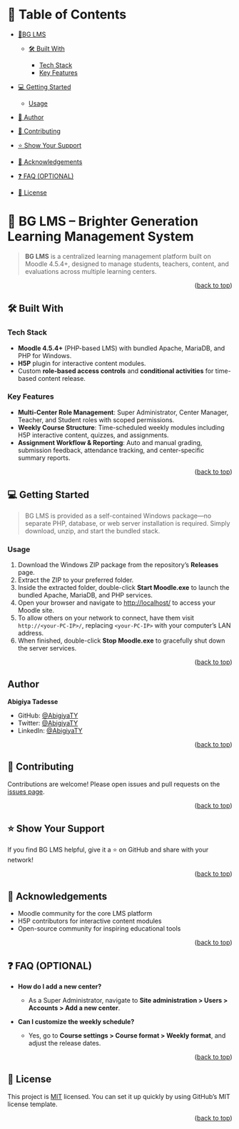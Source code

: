 # 📗 Table of Contents

* [📖BG LMS](#about-project)

  * [🛠 Built With](#built-with)

    * [Tech Stack](#tech-stack)
    * [Key Features](#key-features)
* [💻 Getting Started](#getting-started)

  * [Usage](#usage)
* [👥  Author](#author)
* [🤝 Contributing](#contributing)
* [⭐️ Show Your Support](#support)
* [🙏 Acknowledgements](#acknowledgements)
* [❓ FAQ (OPTIONAL)](#faq)
* [📝 License](#license)

# 📖 BG LMS – Brighter Generation Learning Management System <a name="about-project"></a>

> **BG LMS** is a centralized learning management platform built on Moodle 4.5.4+, designed to manage students, teachers, content, and evaluations across multiple learning centers.

<p align="right">(<a href="#readme-top">back to top</a>)</p>

## 🛠 Built With <a name="built-with"></a>

### Tech Stack <a name="tech-stack"></a>

* **Moodle 4.5.4+** (PHP-based LMS) with bundled Apache, MariaDB, and PHP for Windows.
* **H5P** plugin for interactive content modules.
* Custom **role-based access controls** and **conditional activities** for time-based content release.

### Key Features <a name="key-features"></a>

* **Multi-Center Role Management**: Super Administrator, Center Manager, Teacher, and Student roles with scoped permissions.
* **Weekly Course Structure**: Time-scheduled weekly modules including H5P interactive content, quizzes, and assignments.
* **Assignment Workflow & Reporting**: Auto and manual grading, submission feedback, attendance tracking, and center-specific summary reports.

<p align="right">(<a href="#readme-top">back to top</a>)</p>

## 💻 Getting Started <a name="getting-started"></a>

> BG LMS is provided as a self-contained Windows package—no separate PHP, database, or web server installation is required. Simply download, unzip, and start the bundled stack.

### Usage <a name="usage"></a>

1. Download the Windows ZIP package from the repository’s **Releases** page.
2. Extract the ZIP to your preferred folder.
3. Inside the extracted folder, double-click **Start Moodle.exe** to launch the bundled Apache, MariaDB, and PHP services.
4. Open your browser and navigate to [http://localhost/](http://localhost/) to access your Moodle site.
5. To allow others on your network to connect, have them visit `http://<your-PC-IP>/`, replacing `<your-PC-IP>` with your computer’s LAN address.
6. When finished, double-click **Stop Moodle.exe** to gracefully shut down the server services.

<p align="right">(<a href="#readme-top">back to top</a>)</p>

## Author <a name="author"></a>
 
 **Abigiya Tadesse**

* GitHub: [@AbigiyaTY](https://github.com/AbigiyaTY)
* Twitter: [@AbigiyaTY](https://twitter.com/AbigiyaTY)
* LinkedIn: [@AbigiyaTY](https://www.linkedin.com/in/AbigiyaTY)

<p align="right">(<a href="#readme-top">back to top</a>)</p>

## 🤝 Contributing <a name="contributing"></a>

Contributions are welcome! Please open issues and pull requests on the [issues page](../../issues/).

<p align="right">(<a href="#readme-top">back to top</a>)</p>

## ⭐️ Show Your Support <a name="support"></a>

If you find BG LMS helpful, give it a ⭐️ on GitHub and share with your network!

<p align="right">(<a href="#readme-top">back to top</a>)</p>

## 🙏 Acknowledgements <a name="acknowledgements"></a>

* Moodle community for the core LMS platform
* H5P contributors for interactive content modules
* Open-source community for inspiring educational tools

<p align="right">(<a href="#readme-top">back to top</a>)</p>

## ❓ FAQ (OPTIONAL) <a name="faq"></a>

* **How do I add a new center?**

  * As a Super Administrator, navigate to **Site administration > Users > Accounts > Add a new center**.

* **Can I customize the weekly schedule?**

  * Yes, go to **Course settings > Course format > Weekly format**, and adjust the release dates.

<p align="right">(<a href="#readme-top">back to top</a>)</p>

## 📝 License <a name="license"></a>

This project is [MIT](./MIT.md) licensed. You can set it up quickly by using GitHub’s MIT license template.

<p align="right">(<a href="#readme-top">back to top</a>)</p>
